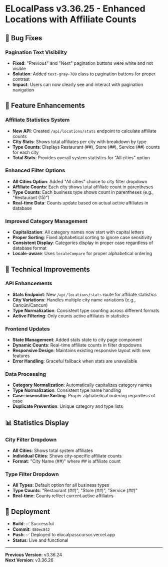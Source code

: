 # ELocalPass v3.36.25 - Enhanced Locations with Affiliate Counts

## 🐛 Bug Fixes

### Pagination Text Visibility
- **Fixed**: "Previous" and "Next" pagination buttons were white and not visible
- **Solution**: Added `text-gray-700` class to pagination buttons for proper contrast
- **Impact**: Users can now clearly see and interact with pagination navigation

## 🎯 Feature Enhancements

### Affiliate Statistics System
- **New API**: Created `/api/locations/stats` endpoint to calculate affiliate counts
- **City Stats**: Shows total affiliates per city with breakdown by type
- **Type Counts**: Displays Restaurant (##), Store (##), Service (##) counts for each city
- **Total Stats**: Provides overall system statistics for "All cities" option

### Enhanced Filter Options
- **All Cities Option**: Added "All cities" choice to city filter dropdown
- **Affiliate Counts**: Each city shows total affiliate count in parentheses
- **Type Counts**: Each business type shows count in parentheses (e.g., "Restaurant (15)")
- **Real-time Data**: Counts update based on actual active affiliates in database

### Improved Category Management
- **Capitalization**: All category names now start with capital letters
- **Proper Sorting**: Fixed alphabetical sorting to ignore case sensitivity
- **Consistent Display**: Categories display in proper case regardless of database format
- **Locale-aware**: Uses `localeCompare` for proper alphabetical ordering

## 🔧 Technical Improvements

### API Enhancements
- **Stats Endpoint**: New `/api/locations/stats` route for affiliate statistics
- **City Variations**: Handles multiple city name variations (e.g., Cancún/Cancun)
- **Type Normalization**: Consistent type counting across different formats
- **Active Filtering**: Only counts active affiliates in statistics

### Frontend Updates
- **State Management**: Added stats state to city page component
- **Dynamic Counts**: Real-time affiliate counts in filter dropdowns
- **Responsive Design**: Maintains existing responsive layout with new features
- **Error Handling**: Graceful fallback when stats are unavailable

### Data Processing
- **Category Normalization**: Automatically capitalizes category names
- **Type Normalization**: Consistent type name handling
- **Case-insensitive Sorting**: Proper alphabetical ordering regardless of case
- **Duplicate Prevention**: Unique category and type lists

## 📊 Statistics Display

### City Filter Dropdown
- **All Cities**: Shows total system affiliates
- **Individual Cities**: Shows city-specific affiliate counts
- **Format**: "City Name (##)" where ## is affiliate count

### Type Filter Dropdown
- **All Types**: Default option for all business types
- **Type Counts**: "Restaurant (##)", "Store (##)", "Service (##)"
- **Real-time**: Counts reflect current active affiliates

## 🚀 Deployment
- **Build**: ✅ Successful
- **Commit**: `480ec842`
- **Push**: ✅ Deployed to elocalpasscursor.vercel.app
- **Status**: Live and functional

---

**Previous Version**: v3.36.24  
**Next Version**: v3.36.26 